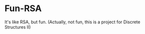 # Fun-RSA
It's like RSA, but fun. (Actually, not fun, this is a project for Discrete Structures II)
